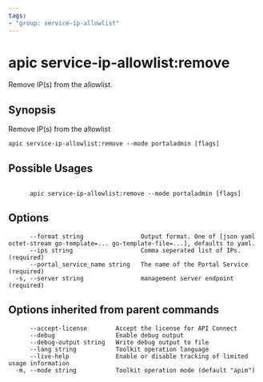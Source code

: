 ```yaml
---
tags:
- "group: service-ip-allowlist"
---
```

# apic service-ip-allowlist:remove

Remove IP(s) from the allowlist.

## Synopsis

Remove IP(s) from the allowlist

```
apic service-ip-allowlist:remove --mode portaladmin [flags]
```

## Possible Usages

```

      apic service-ip-allowlist:remove --mode portaladmin [flags]

```

## Options

```
      --format string                Output format. One of [json yaml octet-stream go-template=... go-template-file=...], defaults to yaml.
      --ips string                   Comma seperated list of IPs. (required)
      --portal_service_name string   The name of the Portal Service (required)
  -s, --server string                management server endpoint (required)
```

## Options inherited from parent commands

```
      --accept-license        Accept the license for API Connect
      --debug                 Enable debug output
      --debug-output string   Write debug output to file
      --lang string           Toolkit operation language
      --live-help             Enable or disable tracking of limited usage information
  -m, --mode string           Toolkit operation mode (default "apim")
```
